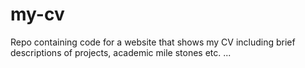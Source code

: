 # my-cv
Repo containing code for a website that shows my CV including brief descriptions of projects, academic mile stones etc. ...
